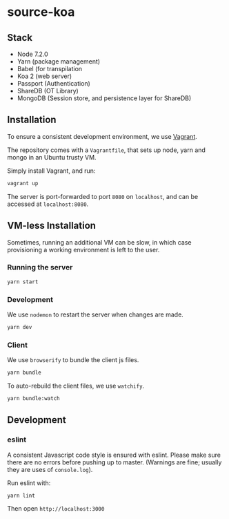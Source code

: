 # source-koa

## Stack
  * Node 7.2.0
  * Yarn (package management)
  * Babel (for transpilation
  * Koa 2 (web server)
  * Passport (Authentication)
  * ShareDB (OT Library)
  * MongoDB (Session store, and persistence layer for ShareDB)
        
## Installation
To ensure a consistent development environment, we use [Vagrant](https://www.vagrantup.com).

The repository comes with a `Vagrantfile`, that sets up node, yarn and mongo in an Ubuntu trusty VM.

Simply install Vagrant, and run: 
```sh
vagrant up
```

The server is port-forwarded to port `8080` on `localhost`, and can be accessed at `localhost:8080`.

## VM-less Installation
Sometimes, running an additional VM can be slow, in which case provisioning a working environment is left to the user.

### Running the server
```sh
yarn start
```

### Development
We use `nodemon` to restart the server when changes are made.
```sh
yarn dev
```

### Client
We use `browserify` to bundle the client js files.
```sh
yarn bundle
```

To auto-rebuild the client files, we use `watchify`.

```sh
yarn bundle:watch
```

## Development
### eslint
A consistent Javascript code style is ensured with eslint. Please make sure there are no errors before pushing up to master. (Warnings are fine; usually they are uses of `console.log`).

Run eslint with:
```sh
yarn lint
```

Then open `http://localhost:3000`
